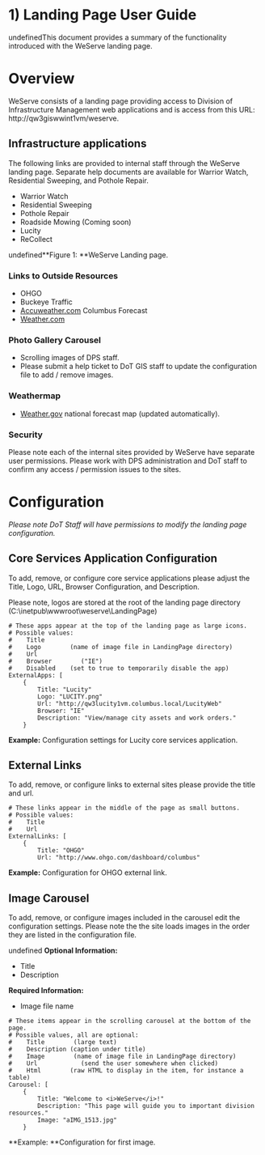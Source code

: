 # 1) Landing Page User Guide

undefinedThis document provides a summary of the functionality introduced with the WeServe landing page.


# Overview

WeServe consists of a landing page providing access to Division of Infrastructure Management web applications and is access from this URL: http://qw3giswwint1vm/weserve.

## Infrastructure applications

The following links are provided to internal staff through the WeServe landing page. Separate help documents are available for Warrior Watch, Residential Sweeping, and Pothole Repair.

* Warrior Watch
* Residential Sweeping
* Pothole Repair
* Roadside Mowing (Coming soon)
* Lucity
* ReCollect


undefined**Figure 1: **WeServe Landing page.

### Links to Outside Resources

* OHGO
* Buckeye Traffic
* [Accuweather.com](http://accuweather.com/) Columbus Forecast
* [Weather.com](http://weather.com/)

### Photo Gallery Carousel

* Scrolling images of DPS staff.
* Please submit a help ticket to DoT GIS staff to update the configuration file to add / remove images.

### Weathermap

* [Weather.gov](http://weather.gov/) national forecast map (updated automatically).

### Security

Please note each of the internal sites provided by WeServe have separate user permissions. Please work with DPS administration and DoT staff to confirm any access / permission issues to the sites.


# Configuration

*Please note DoT Staff will have permissions to modify the landing page configuration.* 


## Core Services Application Configuration

To add, remove, or configure core service applications please adjust the Title, Logo, URL, Browser Configuration, and Description.

Please note, logos are stored at the root of the landing page directory (C:\inetpub\wwwroot\weserve\LandingPage)

```
# These apps appear at the top of the landing page as large icons.
# Possible values:
#    Title
#    Logo        (name of image file in LandingPage directory)
#    Url
#    Browser        ("IE")
#    Disabled    (set to true to temporarily disable the app)
ExternalApps: [
    {
        Title: "Lucity"
        Logo: "LUCITY.png"
        Url: "http://qw3lucity1vm.columbus.local/LucityWeb"
        Browser: "IE"
        Description: "View/manage city assets and work orders."
    }
```

**Example:** Configuration settings for Lucity core services application.


## External Links

To add, remove, or configure links to external sites please provide the title and url.

```
# These links appear in the middle of the page as small buttons.
# Possible values:
#    Title
#    Url
ExternalLinks: [
    {
        Title: "OHGO"
        Url: "http://www.ohgo.com/dashboard/columbus"
```

**Example:** Configuration for OHGO external link.


## Image Carousel

To add, remove, or configure images included in the carousel edit the configuration settings. Please note the the site loads images in the order they are listed in the configuration file.

undefined
**Optional Information:**

* Title
* Description


**Required Information:**

* Image file name

```
# These items appear in the scrolling carousel at the bottom of the page.
# Possible values, all are optional:
#    Title        (large text)
#    Description (caption under title)
#    Image        (name of image file in LandingPage directory)
#    Url            (send the user somewhere when clicked)
#    Html        (raw HTML to display in the item, for instance a table)
Carousel: [
    {
        Title: "Welcome to <i>WeServe</i>!"
        Description: "This page will guide you to important division resources."
        Image: "aIMG_1513.jpg"
    }
```

**Example: **Configuration for first image.

